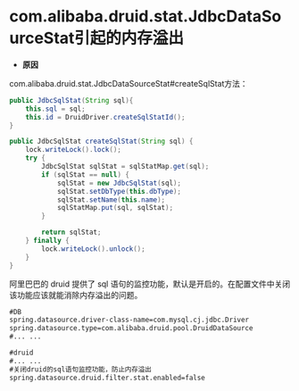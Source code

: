 # com.alibaba.druid.stat.JdbcDataSourceStat引起的内存溢出
- **原因**

com.alibaba.druid.stat.JdbcDataSourceStat#createSqlStat方法：
```java
public JdbcSqlStat(String sql){
    this.sql = sql;
    this.id = DruidDriver.createSqlStatId();
}

public JdbcSqlStat createSqlStat(String sql) {
    lock.writeLock().lock();
    try {
        JdbcSqlStat sqlStat = sqlStatMap.get(sql);
        if (sqlStat == null) {
            sqlStat = new JdbcSqlStat(sql);
            sqlStat.setDbType(this.dbType);
            sqlStat.setName(this.name);
            sqlStatMap.put(sql, sqlStat);
        }

        return sqlStat;
    } finally {
        lock.writeLock().unlock();
    }
}
```

阿里巴巴的 druid 提供了 sql 语句的监控功能，默认是开启的。在配置文件中关闭该功能应该就能消除内存溢出的问题。

```xml
#DB
spring.datasource.driver-class-name=com.mysql.cj.jdbc.Driver
spring.datasource.type=com.alibaba.druid.pool.DruidDataSource
#... ...

#druid
#... ...
#关闭druid的sql语句监控功能，防止内存溢出
spring.datasource.druid.filter.stat.enabled=false
```

